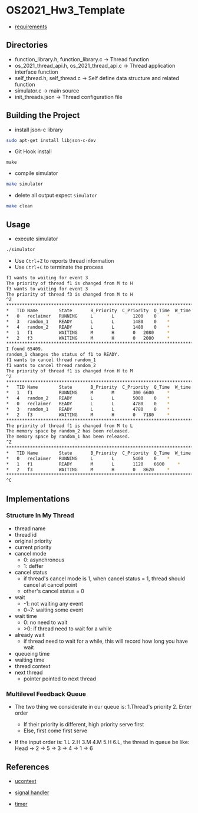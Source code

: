 # OS2021_Hw3_Template

* [requirements](https://docs.google.com/presentation/d/1UFuPUwd17Hogh5Vp8GZbnrLRAddGvC1j/edit#slide=id.p3)

## Directories

- function_library.h, function_library.c -> Thread function
- os_2021_thread_api.h, os_2021_thread_api.c -> Thread application interface function
- self_thread.h, self_thread.c -> Self define data structure and related function
- simulator.c -> main source
- init_threads.json -> Thread configuration file

## Building the Project

- install json-c library

```bash
sudo apt-get install libjson-c-dev
```

- Git Hook install

```
make
```

- compile simulator

```bash
make simulator
```

- delete all output expect `simulator`

```bash
make clean
```

## Usage

- execute simulator

```bash
./simulator
```

- Use `Ctrl`+`Z` to reports thread information 
- Use `Ctrl`+`C` to terminate the process

```bash
f1 wants to waiting for event 3
The priority of thread f1 is changed from M to H
f3 wants to waiting for event 3
The priority of thread f3 is changed from M to H
^Z
**************************************************************************************************
*	TID	Name		State		B_Priority	C_Priority	Q_Time	W_time	 *
*	0	reclaimer 	RUNNING		L		L		1200	0	 *
*	3	random_1  	READY		L		L		1480	0	 *
*	4	random_2  	READY		L		L		1480	0	 *
*	1	f1        	WAITING		M		H		0	2080	 *
*	2	f3        	WAITING		M		H		0	2080	 *
**************************************************************************************************
I found 65409.
random_1 changes the status of f1 to READY.
f1 wants to cancel thread random_1
f1 wants to cancel thread random_2
The priority of thread f1 is changed from H to M
^Z
**************************************************************************************************
*	TID	Name		State		B_Priority	C_Priority	Q_Time	W_time	 *
*	1	f1        	RUNNING		M		M		300	6600	 *
*	4	random_2  	READY		L		L		5080	0	 *
*	0	reclaimer 	READY		L		L		4780	0	 *
*	3	random_1  	READY		L		L		4780	0	 *
*	2	f3        	WAITING		M		H		0	7180	 *
**************************************************************************************************
The priority of thread f1 is changed from M to L
The memory space by random_2 has been released.
The memory space by random_1 has been released.
^Z
**************************************************************************************************
*	TID	Name		State		B_Priority	C_Priority	Q_Time	W_time	 *
*	0	reclaimer 	RUNNING		L		L		5400	0	 *
*	1	f1        	READY		M		L		1120	6600	 *
*	2	f3        	WAITING		M		H		0	8620	 *
**************************************************************************************************
^C
```


## Implementations

### Structure In My Thread

- thread name
- thread id
- original priority
- current priority
- cancel mode
  - 0: asynchronous
  - 1: deffer
- cancel status
  - if thread's cancel mode is 1, when cancel status = 1, thread should cancel at cancel point
  - other's cancel status = 0
- wait
  - -1: not waiting any event
  - 0~7: waiting some event
- wait time
  - 0: no need to wait
  - \>0: if thread need to wait for a while
- already wait
  - if thread need to wait for a while, this will record how long you have wait
- queueing time
- waiting time
- thread context
- next thread
  - pointer pointed to next thread


### Multilevel Feedback Queue

- The two thing we considerate in our queue is: 1.Thread's priority 2. Enter order  
  - If their priority is different, high priority serve first
  - Else, first come first serve

- If the input order is: 1.L 2.H 3.M 4.M 5.H 6.L, the thread in queue be like:   
Head -> 2 -> 5 -> 3 -> 4 -> 1 -> 6  

## References

- [ucontext](https://pubs.opengroup.org/onlinepubs/7908799/xsh/ucontext.h.html)

- [signal handler](https://calvinkam.github.io/csci3150-Fall17-lab-pipes-signal/custom-signal-handler.html)

- [timer](https://www.ibm.com/docs/en/i/7.3?topic=ssw_ibm_i_73/apis/setitime.htm)
